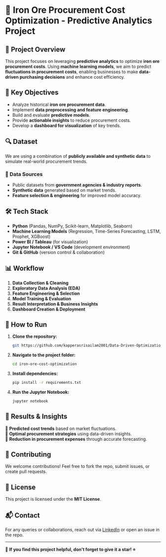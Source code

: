 # 🚀 Iron Ore Procurement Cost Optimization - Predictive Analytics Project

## 📌 Project Overview
This project focuses on leveraging **predictive analytics** to optimize **iron ore procurement costs**. Using **machine learning models**, we aim to predict **fluctuations in procurement costs**, enabling businesses to make **data-driven purchasing decisions** and enhance cost efficiency.

## 🎯 Key Objectives
- Analyze historical **iron ore procurement data**.
- Implement **data preprocessing and feature engineering**.
- Build and evaluate **predictive models**.
- Provide **actionable insights** to reduce procurement costs.
- Develop a **dashboard for visualization** of key trends.

## 🔍 Dataset
We are using a combination of **publicly available and synthetic data** to simulate real-world procurement trends.

### 📂 Data Sources
- Public datasets from **government agencies & industry reports**.
- **Synthetic data** generated based on market trends.
- **Feature selection & engineering** for improved model accuracy.

## 🛠️ Tech Stack
- **Python** (Pandas, NumPy, Scikit-learn, Matplotlib, Seaborn)
- **Machine Learning Models** (Regression, Time-Series Forecasting, LSTM, Prophet, XGBoost)
- **Power BI / Tableau** (for visualization)
- **Jupyter Notebook / VS Code** (development environment)
- **Git & GitHub** (version control & collaboration)

## 📊 Workflow
1. **Data Collection & Cleaning**
2. **Exploratory Data Analysis (EDA)**
3. **Feature Engineering & Selection**
4. **Model Training & Evaluation**
5. **Result Interpretation & Business Insights**
6. **Dashboard Creation & Deployment**

## 🚀 How to Run
1. **Clone the repository:**
   ```bash
   git https://github.com/kapperasrisailam2001/Data-Driven-Optimization-of-Iron-Ore-Price-Forecasting
   ```
2. **Navigate to the project folder:**
   ```bash
   cd iron-ore-cost-optimization
   ```
3. **Install dependencies:**
   ```bash
   pip install -r requirements.txt
   ```
4. **Run the Jupyter Notebook:**
   ```bash
   jupyter notebook
   ```

## 📌 Results & Insights
🔹 **Predicted cost trends** based on market fluctuations.  
🔹 **Optimal procurement strategies** using data-driven insights.  
🔹 **Reduction in procurement expenses** through accurate forecasting.  

## 🤝 Contributing
We welcome contributions! Feel free to fork the repo, submit issues, or create pull requests.

## 📄 License
This project is licensed under the **MIT License**.

## 📬 Contact
For any queries or collaborations, reach out via [LinkedIn](https://www.linkedin.com/in/kapperasrisailam/) or open an issue in the repo.

---
🌟 **If you find this project helpful, don't forget to give it a star! ⭐**


